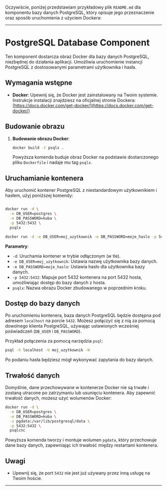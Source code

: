 Oczywiście, poniżej przedstawiam przykładowy plik `README.md` dla komponentu bazy danych PostgreSQL, który opisuje jego przeznaczenie oraz sposób uruchomienia z użyciem Dockera:

---

# **PostgreSQL Database Component**

Ten komponent dostarcza obraz Docker dla bazy danych PostgreSQL, niezbędnej do działania aplikacji. Umożliwia uruchomienie instancji PostgreSQL z dostosowanymi parametrami użytkownika i hasła.

## **Wymagania wstępne**

- **Docker**: Upewnij się, że Docker jest zainstalowany na Twoim systemie. Instrukcje instalacji znajdziesz na oficjalnej stronie Dockera: [https://docs.docker.com/get-docker/](https://docs.docker.com/get-docker/)

## **Budowanie obrazu**

1. **Budowanie obrazu Docker**:
   ```bash
   docker build -t psqlx .
   ```

   Powyższa komenda buduje obraz Docker na podstawie dostarczonego pliku `Dockerfile` i nadaje mu tag `psqlx`.

## **Uruchamianie kontenera**

Aby uruchomić kontener PostgreSQL z niestandardowym użytkownikiem i hasłem, użyj poniższej komendy:

```bash

docker run -d \
  -e DB_USER=postgres \
  -e DB_PASSWORD=kuba \
  -p 5432:5432 \
  psqlx
```

```bash
docker run -d -e DB_USER=moj_uzytkownik -e DB_PASSWORD=moje_haslo -p 5432:5432 psqlx
```

**Parametry**:

- `-d`: Uruchamia kontener w trybie odłączonym (w tle).
- `-e DB_USER=moj_uzytkownik`: Ustawia nazwę użytkownika bazy danych.
- `-e DB_PASSWORD=moje_haslo`: Ustawia hasło dla użytkownika bazy danych.
- `-p 5432:5432`: Mapuje port 5432 kontenera na port 5432 hosta, umożliwiając dostęp do bazy danych z hosta.
- `psqlx`: Nazwa obrazu Docker zbudowanego w poprzednim kroku.

## **Dostęp do bazy danych**

Po uruchomieniu kontenera, baza danych PostgreSQL będzie dostępna pod adresem `localhost` na porcie `5432`. Możesz połączyć się z nią za pomocą dowolnego klienta PostgreSQL, używając ustawionych wcześniej poświadczeń (`DB_USER` i `DB_PASSWORD`).

Przykład połączenia za pomocą narzędzia `psql`:

```bash
psql -h localhost -U moj_uzytkownik -W
```

Po podaniu hasła będziesz mógł wykonywać zapytania do bazy danych.

## **Trwałość danych**

Domyślnie, dane przechowywane w kontenerze Docker nie są trwałe i zostaną utracone po zatrzymaniu lub usunięciu kontenera. Aby zapewnić trwałość danych, możesz użyć wolumenów Docker:

```bash
docker run -d \
  -e DB_USER=postgres \
  -e DB_PASSWORD=kuba \
  -v pgdata:/var/lib/postgresql/data \
  -p 5432:5432 \
  psqlcnc
```

Powyższa komenda tworzy i montuje wolumen `pgdata`, który przechowuje dane bazy danych, zapewniając ich trwałość między restartami kontenera.

## **Uwagi**

- Upewnij się, że port `5432` nie jest już używany przez inną usługę na Twoim hoście.

---